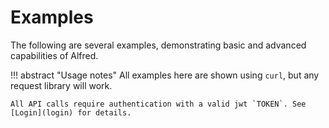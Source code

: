 # Examples
The following are several examples, demonstrating basic and advanced capabilities of Alfred.


!!! abstract "Usage notes"
    All examples here are shown using `curl`, but any request library will work.
    
    All API calls require authentication with a valid jwt `TOKEN`. See [Login](login) for details.
